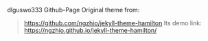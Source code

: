 dlguswo333 Github-Page
Original theme from:
><https://github.com/ngzhio/jekyll-theme-hamilton>
Its demo link:
><https://ngzhio.github.io/jekyll-theme-hamilton/>
